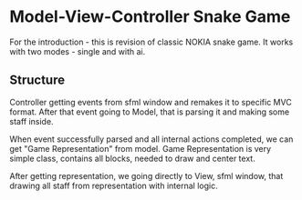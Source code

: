 # Model-View-Controller Snake Game

For the introduction - this is revision of classic NOKIA snake game.
It works with two modes - single and with ai.

## Structure

Controller getting events from sfml window and remakes it to specific MVC format.
After that event going to Model, that is parsing it and making some staff inside.

When event successfully parsed and all internal actions completed, we can
get "Game Representation" from model. Game Representation is very simple class,
contains all blocks, needed to draw and center text.

After getting representation, we going directly to View, sfml window, that drawing
all staff from representation with internal logic.
